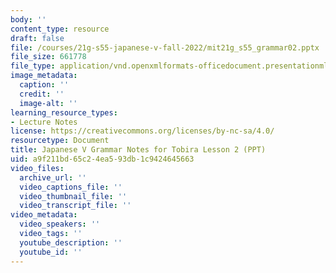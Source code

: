 ```yaml
---
body: ''
content_type: resource
draft: false
file: /courses/21g-s55-japanese-v-fall-2022/mit21g_s55_grammar02.pptx
file_size: 661778
file_type: application/vnd.openxmlformats-officedocument.presentationml.presentation
image_metadata:
  caption: ''
  credit: ''
  image-alt: ''
learning_resource_types:
- Lecture Notes
license: https://creativecommons.org/licenses/by-nc-sa/4.0/
resourcetype: Document
title: Japanese V Grammar Notes for Tobira Lesson 2 (PPT)
uid: a9f211bd-65c2-4ea5-93db-1c9424645663
video_files:
  archive_url: ''
  video_captions_file: ''
  video_thumbnail_file: ''
  video_transcript_file: ''
video_metadata:
  video_speakers: ''
  video_tags: ''
  youtube_description: ''
  youtube_id: ''
---
```

